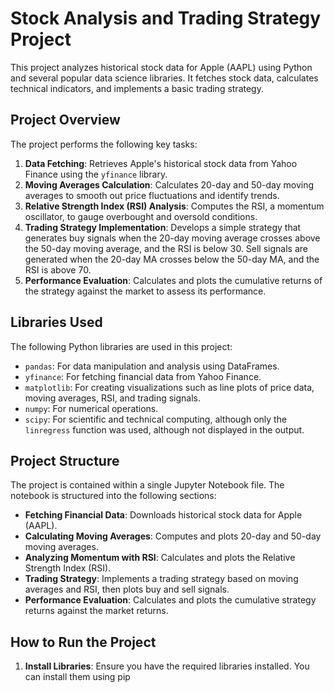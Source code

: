 # Stock Analysis and Trading Strategy Project

This project analyzes historical stock data for Apple (AAPL) using Python and several popular data science libraries. It fetches stock data, calculates technical indicators, and implements a basic trading strategy.

## Project Overview

The project performs the following key tasks:

1.  **Data Fetching**: Retrieves Apple's historical stock data from Yahoo Finance using the `yfinance` library.
2.  **Moving Averages Calculation**: Calculates 20-day and 50-day moving averages to smooth out price fluctuations and identify trends.
3.  **Relative Strength Index (RSI) Analysis**: Computes the RSI, a momentum oscillator, to gauge overbought and oversold conditions.
4.  **Trading Strategy Implementation**: Develops a simple strategy that generates buy signals when the 20-day moving average crosses above the 50-day moving average, and the RSI is below 30. Sell signals are generated when the 20-day MA crosses below the 50-day MA, and the RSI is above 70.
5.  **Performance Evaluation**: Calculates and plots the cumulative returns of the strategy against the market to assess its performance.

## Libraries Used

The following Python libraries are used in this project:

*   `pandas`: For data manipulation and analysis using DataFrames.
*   `yfinance`: For fetching financial data from Yahoo Finance.
*   `matplotlib`: For creating visualizations such as line plots of price data, moving averages, RSI, and trading signals.
*   `numpy`: For numerical operations.
*   `scipy`: For scientific and technical computing, although only the `linregress` function was used, although not displayed in the output.

## Project Structure

The project is contained within a single Jupyter Notebook file. The notebook is structured into the following sections:

*   **Fetching Financial Data**: Downloads historical stock data for Apple (AAPL).
*   **Calculating Moving Averages**: Computes and plots 20-day and 50-day moving averages.
*   **Analyzing Momentum with RSI**: Calculates and plots the Relative Strength Index (RSI).
*   **Trading Strategy**: Implements a trading strategy based on moving averages and RSI, then plots buy and sell signals.
*   **Performance Evaluation**: Calculates and plots the cumulative strategy returns against the market returns.

## How to Run the Project

1.  **Install Libraries**: Ensure you have the required libraries installed. You can install them using pip
